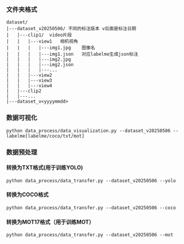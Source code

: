 ### 文件夹格式
```plaintext
dataset/
|---dataset_v20250506/ 不同的标注版本 v后面是标注日期
|   |---clip1/  video片段
|   |   |---view1   相机视角
|   |   |   |---img1.jpg    图像名
|   |   |   |---img1.json   对应labelme生成json标注
|   |   |   |---img2.jpg
|   |   |   |---img2.json
|   |   |   |---...
|   |   |---view2
|   |   |---view3
|   |   |---view4
|   |---clip2
|   |---...
|---dataset_v<yyyymmdd>
```

### 数据可视化

```
python data_process/data_visualization.py --dataset_v20250506 --labelme[labelme/coco/txt/mot]
```

### 数据预处理

#### 转换为TXT格式(用于训练YOLO)

```
python data_process/data_transfer.py --dataset_v20250506 --yolo
```


#### 转换为COCO格式

```
python data_process/data_transfer.py --dataset_v20250506 --coco
```


#### 转换为MOT17格式（用于训练MOT）

```
python data_process/data_transfer.py --dataset_v20250506 --mot
```

